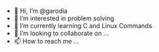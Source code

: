 - 👋 Hi, I’m @garodia
- 👀 I’m interested in problem solving
- 🌱 I’m currently learning C and Linux Commands
- 💞️ I’m looking to collaborate on ...
- 📫 How to reach me ...

<!---
garodiaa/garodiaa is a ✨ special ✨ repository because its `README.md` (this file) appears on your GitHub profile.
You can click the Preview link to take a look at your changes.
--->

